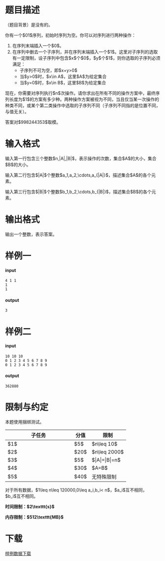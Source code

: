 # 题目描述

<p>（题目背景）是没有的。</p>
<p>你有一个$01$序列，初始时序列为空。你可以对序列进行两种操作：</p>
<ol><li>在序列末端插入一个$0$。</li>
<li>在序列中删去一个子序列，并在序列末端插入一个$1$。这里对子序列的选取有一定限制，设子序列中包含$x$个$0$，$y$个$1$，则你选取的子序列必须满足：<ul><li>子序列不可为空，即$x+y&gt;0$</li>
<li>当$y&gt;0$时，$x\in A$，这里$A$为给定集合</li>
<li>当$y=0$时，$x\in B$，这里$B$为给定集合</li>
</ul></li>
</ol><p>现在，你需要对序列执行$n$次操作。请你求出在所有不同的操作方案中，最终序列长度为$1$的方案有多少种。两种操作方案被视为不同，当且仅当某一次操作的种类不同，或某个第二类操作中选取的子序列不同（子序列不同指的是位置不同，与值无关）。</p>
<p>答案对$998244353$取模。</p>

# 输入格式


<p>输入第一行包含三个整数$n,|A|,|B|$，表示操作的次数，集合$A$的大小，集合$B$的大小。</p>
<p>输入第二行包含$|A|$个整数$a_1,a_2,\cdots,a_{|A|}$，描述集合$A$的各个元素。</p>
<p>输入第三行包含$|B|$个整数$b_1,b_2,\cdots,b_{|B|}$，描述集合$B$的各个元素。</p>

# 输出格式


<p>输出一个整数，表示答案。</p>

# 样例一


<h4>input</h4>
<pre><code>4 1 1
1
1</code></pre>
<h4>output</h4>
<pre><code>3</code></pre>

# 样例二


<h4>input</h4>
<pre><code>10 10 10
0 1 2 3 4 5 6 7 8 9 
0 1 2 3 4 5 6 7 8 9 </code></pre>
<h4>output</h4>
<pre><code>362880</code></pre>

# 限制与约定


<p>本题使用捆绑测试。</p>
<div class="table-responsive">
<table class="table table-bordered table-text-center table-vertical-middle"><thead><tr><th width="200">子任务</th><th>分值</th><th>限制</th></tr></thead><tbody><tr><td>$1$</td><td>$5$</td><td>$n\leq 10$</td></tr><tr><td>$2$</td><td>$20$</td><td>$n\leq 2000$</td></tr><tr><td>$3$</td><td>$5$</td><td>$|A|=|B|=n$</td></tr><tr><td>$4$</td><td>$30$</td><td>$A=B$</td></tr><tr><td>$5$</td><td>$40$</td><td>无特殊限制</td></tr></tbody></table></div>


<p>对于所有数据，$1\leq n\leq 120000,0\leq a_i,b_i&lt; n$，$a_i$互不相同，$b_i$互不相同。</p>
<p><strong>时间限制：$2\texttt{s}$</strong></p>
<p><strong>内存限制：$512\texttt{MB}$</strong></p>

# 下载


<p><a href="/download.php?type=problem&amp;id=428">样例数据下载</a></p>
